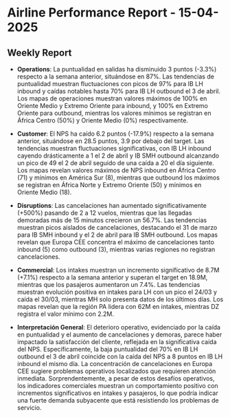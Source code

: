 # Airline Performance Report - 15-04-2025

## Weekly Report

- **Operations**: La puntualidad en salidas ha disminuido 3 puntos (-3.3%) respecto a la semana anterior, situándose en 87%. Las tendencias de puntualidad muestran fluctuaciones con picos de 97% para IB LH inbound y caídas notables hasta 70% para IB LH outbound el 3 de abril. Los mapas de operaciones muestran valores máximos de 100% en Oriente Medio y Extremo Oriente para inbound, y 100% en Extremo Oriente para outbound, mientras los valores mínimos se registran en África Centro (50%) y Oriente Medio (0%) respectivamente.

- **Customer**: El NPS ha caído 6.2 puntos (-17.9%) respecto a la semana anterior, situándose en 28.5 puntos, 3.9 por debajo del target. Las tendencias muestran fluctuaciones significativas, con IB LH inbound cayendo drásticamente a 1 el 2 de abril y IB SMH outbound alcanzando un pico de 49 el 2 de abril seguido de una caída a 20 el día siguiente. Los mapas revelan valores máximos de NPS inbound en África Centro (71) y mínimos en América Sur (8), mientras que outbound los máximos se registran en África Norte y Extremo Oriente (50) y mínimos en Oriente Medio (18).

- **Disruptions**: Las cancelaciones han aumentado significativamente (+500%) pasando de 2 a 12 vuelos, mientras que las llegadas demoradas más de 15 minutos crecieron un 56.7%. Las tendencias muestran picos aislados de cancelaciones, destacando el 31 de marzo para IB SMH inbound y el 2 de abril para IB SMH outbound. Los mapas revelan que Europa CEE concentra el máximo de cancelaciones tanto inbound (5) como outbound (3), mientras varias regiones no registran cancelaciones.

- **Commercial**: Los intakes muestran un incremento significativo de 8.7M (+7.1%) respecto a la semana anterior y superan el target en 18.9M, mientras que los pasajeros aumentaron un 7.4%. Las tendencias muestran evolución positiva en intakes para LH con un pico el 24/03 y caída el 30/03, mientras MH solo presenta datos de los últimos días. Los mapas revelan que la región PA lidera con 62M en intakes, mientras DZ registra el valor mínimo con 2.2M.

- **Interpretación General**: El deterioro operativo, evidenciado por la caída en puntualidad y el aumento de cancelaciones y demoras, parece haber impactado la satisfacción del cliente, reflejada en la significativa caída del NPS. Específicamente, la baja puntualidad del 70% en IB LH outbound el 3 de abril coincide con la caída del NPS a 8 puntos en IB LH inbound el mismo día. La concentración de cancelaciones en Europa CEE sugiere problemas operativos localizados que requieren atención inmediata. Sorprendentemente, a pesar de estos desafíos operativos, los indicadores comerciales muestran un comportamiento positivo con incrementos significativos en intakes y pasajeros, lo que podría indicar una fuerte demanda subyacente que está resistiendo los problemas de servicio.


